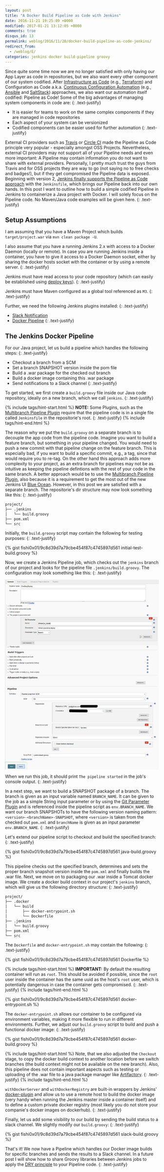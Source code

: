 ```yaml
---
layout: post
title: "A Docker Build Pipeline as Code with Jenkins"
date: 2016-11-21 19:25:09 +0000
modified: 2017-01-21 13:12:05 +0000 
comments: true
disqus_id: 13
permalink: weblog/2016/11/20/docker-build-pipeline-as-code-jenkins/
redirect_from:
  - /weblog/E/
categories: jenkins docker build-pipeline groovy
---
```



Since quite some time now we are no longer satisfied with only having our App Layer as code in repositories, but we also want every other component of our system codified. 
After [Infrastructure as Code](https://en.wikipedia.org/wiki/Infrastructure_as_Code) (e.g., [Terraform](https://www.terraform.io/)) and Configuration as Code a.k.a. [Continuous Configuration Automation](https://en.wikipedia.org/wiki/Continuous_configuration_automation) (e.g., [Ansible](https://www.ansible.com/) and [SaltStack](https://saltstack.com/)) approaches, we also 
want our automation itself codified: Pipeline as Code!<!--more-->
Some of the big advantages of managing system components in code are:
{: .text-justify}

* It is easier for teams to work on the same complex components if they are managed in code repositories
* Each aspect of your system can be versionized
* Codified components can be easier used for further automation
{: .text-justify}

External CI providers such as [Travis](https://travis-ci.org/) or [Circle CI](https://circleci.com/) made the Pipeline as Code principle very popular - especially amongst OSS Projects.
Nevertheless, external CI providers may not support all of your Pipeline needs and even more important: A Pipeline may contain information you do not want to share with external providers. 
Personally, I pretty much trust the guys from Travis and for OSS projects they are way to go (not saying no to free checks and badges!), but if they get compromised the Pipeline data is exposed. 
Beginning with version 2, [Jenkins finally supports the Pipeline as Code approach](https://jenkins.io/solutions/pipeline/) with the `Jenkinsfile`, which brings our Pipeline back into our own hands. 
In this post I want to outline how to build a simple codified Pipeline in Jenkins to containerize a Java project with Docker. 
I will solely focus on the Pipeline code. No Maven/Java code examples will be given here.
{: .text-justify}
 

## Setup Assumptions ##

I am assuming that you have a Maven Project which builds `target/project.war` via `mvn clean package -U`. 

I also assume that you have a running Jenkins 2.x with access to a Docker Daemon (locally or remote). 
In case you are running Jenkins inside a container, you have to give it access to a Docker Daemon socket, either by sharing 
the docker hosts socket with the container or by using a remote server. 
{: .text-justify}
<!-- TODO: post about this issue -->

Jenkins must have read access to your code repository (which can easily be established using [deploy keys](https://developer.github.com/guides/managing-deploy-keys/)). 
{: .text-justify}

Jenkins must have Maven configured as a global tool referenced as `M3`.
{: .text-justify}

Further, we need the following Jenkins plugins installed:
{: .text-justify}

* [Slack Notification](https://wiki.jenkins-ci.org/display/JENKINS/Slack+Plugin)
* [Docker Pipeline](https://wiki.jenkins-ci.org/display/JENKINS/Docker+Pipeline+Plugin)
{: .text-justify}

## The Jenkins Docker Pipeline ##

For our Java project, let us build a pipeline which handles the following steps:
{: .text-justify}

* Checkout a branch from a SCM
* Set a branch SNAPSHOT version inside the pom file
* Build a .war package for the checked out branch
* Build a docker image containing this .war package
* Send notifications to a Slack channel
{: .text-justify}

To get started, we first create a `build.groovy` file inside our Java code repository, ideally on a new branch, which we call `jenkins`. 
{: .text-justify}

{% include tags/hint-start.html %}
**NOTE:** Some Plugins, such as the [Multibranch Pipeline Plugin](https://wiki.jenkins-ci.org/display/JENKINS/Pipeline+Multibranch+Plugin) 
require that the pipeline code is in a single file called `Jenkinsfile` in the repositorie's root. 
{: .text-justify}
{% include tags/hint-end.html %}

The reason why we put the `build.groovy` on a separate branch is to decouple the app code from the pipeline code. 
Imagine you want to build a feature branch, but something in your pipeline changed. 
You would need to push a new commit with that pipeline change on the feature branch. 
This is especially bad, if you want to build a specific commit, e.g., a tag, since that would require you to re-tag. 
On the other hand this approach adds more complexity to your project, as an extra branch for pipelines may not be 
as intuitive as keeping the pipeline defintions with the rest of your code in the same branch. 
A better approach would be to use the [Multibranch Pipeline Plugin](https://wiki.jenkins-ci.org/display/JENKINS/Pipeline+Multibranch+Plugin), also because it 
is a requirement to get the most out of the new Jenkins UI [Blue Ocean](https://wiki.jenkins-ci.org/display/JENKINS/Blue+Ocean+Plugin).
However, in this post we are satisfied with a separate branch. 
The repositorie's dir structure may now look something like this:
{: .text-justify}

```
project/
├── .jenkins
│   └── build.groovy
├── pom.xml
└── src
```

Initially, the `build.groovy` script may contain the following for testing purposes:
{: .text-justify}

{% gist fishi0x01/9c8d39d7a79cbe454f87c4745897d561 initial-test-build.groovy %}

Now, we create a Jenkins Pipeline job, which checks out the `jenkins` branch of our project and looks 
for the pipeline file `.jenkins/build.groovy`. The configuration may look something like this:
{: .text-justify}

<img src="/content-images/jenkins-pipeline-job.png" alt="Jenkins Pipeline Job" style="display: block; margin-left: auto; margin-right: auto;">

When we run this job, it should print `The pipeline started` in the job's console output.
{: .text-justify}

In a next step, we want to build a SNAPSHOT package of a branch. 
The branch is given as an input variable named `BRANCH_NAME`. 
It can be given to the job as a simple String input parameter or by using the [Git Parameter Plugin](https://wiki.jenkins-ci.org/display/JENKINS/Git+Parameter+Plugin) and 
is referenced inside the pipeline script as `env.BRANCH_NAME`. 
We want our branch SNAPSHOTs to have the following version naming pattern: `<version>-<branchName>-SNAPSHOT`, where `<version>` is taken from the checked out `pom.xml` 
and `branchName` is given as an input parameter `env.BRANCH_NAME`. 
{: .text-justify}

Let's extend our pipeline script to checkout and build the specified branch:
{: .text-justify}

{% gist fishi0x01/9c8d39d7a79cbe454f87c4745897d561 java-build.groovy %}

This pipeline checks out the specified branch, determines and sets the proper branch snapshot version inside the `pom.xml` 
and finally builds the .war file. 
Next, we move on to packaging our .war inside a Tomcat docker image. 
We create a docker build context in our project's `jenkins` branch, which will give us the following directory structure:
{: .text-justify}

```
project/
├── .docker
│   └── build
│       ├── docker-entrypoint.sh
│       └── Dockerfile
├── .jenkins
│   └── build.groovy
├── pom.xml
└── src
```

The `Dockerfile` and `docker-entrypoint.sh` may contain the following:
{: .text-justify}

{% gist fishi0x01/9c8d39d7a79cbe454f87c4745897d561 Dockerfile %}

{% include tags/hint-start.html %}
**IMPORTANT:** By default the resulting container will run as `root`. This should be avoided if possible, since the `root` 
user inside the container has the same uuid as the host's `root` user, which is potentially dangerous in case the container gets compromised. 
{: .text-justify}
{% include tags/hint-end.html %}

{% gist fishi0x01/9c8d39d7a79cbe454f87c4745897d561 docker-entrypoint.sh %}

The `docker-entrypoint.sh` allows our container to be configured via environment variables, making it more flexible to run in different environments. 
Further, we adjust our `build.groovy` script to build and push a functional docker image:
{: .text-justify}

{% gist fishi0x01/9c8d39d7a79cbe454f87c4745897d561 docker-build.groovy %}

{% include tags/hint-start.html %}
Note, that we also adjusted the `Checkout` stage, to copy the docker build context to another location before we switch branches (the build context might not be available on the new branch).
Also, this pipeline does not contain important aspects such as testing or uploading of the .war file to a java package manager like [Artifactory](https://www.jfrog.com/open-source/).
{: .text-justify}
{% include tags/hint-end.html %}

`withDockerServer` and `withDockerRegistry` are built-in wrappers by Jenkins' [docker-plugin](https://wiki.jenkins-ci.org/display/JENKINS/Docker+Plugin) 
and allow us to use a remote host to build the docker image (very handy when running the Jenkins master inside a container itself) and to 
define a custom private docker registry (most likely you do not store your companie's docker images on dockerhub).
{: .text-justify}

Finally, let us add some visibility to our build by sending the build status to a slack channel. 
We slightly modify our `build.groovy`:
{: .text-justify}

{% gist fishi0x01/9c8d39d7a79cbe454f87c4745897d561 slack-build.groovy %}

That's it! We now have a Pipeline which handles our Docker image builds for specific branches and sends the results to a Slack channel. 
In a future post I will show how to share Groovy libraries between Jenkins jobs to apply the [DRY principle](https://en.wikipedia.org/wiki/Don't_repeat_yourself) to your Pipeline code.
{: .text-justify}


